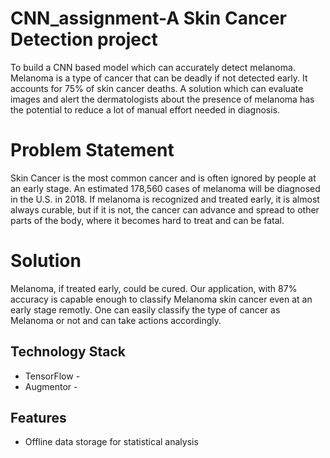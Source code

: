 # CNN_assignment-A Skin Cancer Detection project
To build a CNN based model which can accurately detect melanoma. Melanoma is a type of cancer that can be deadly if not detected early. It accounts for 75% of skin cancer deaths. A solution which can evaluate images and alert the dermatologists about the presence of melanoma has the potential to reduce a lot of manual effort needed in diagnosis.
# Problem Statement
Skin Cancer is the most common cancer and is often ignored by people at an early stage. An estimated 178,560 cases of melanoma will be diagnosed in the U.S. in 2018. If melanoma is recognized and treated early, it is almost always curable, but if it is not, the cancer can advance and spread to other parts of the body, where it becomes hard to treat and can be fatal.
# Solution
Melanoma, if treated early, could be cured. Our application, with 87% accuracy is capable enough to classify Melanoma skin cancer even at an early stage remotly. One can easily classify the type of cancer as Melanoma or not and can take actions accordingly.

## Technology Stack
+ TensorFlow -
+ Augmentor -

## Features
+ Offline data storage for statistical analysis 
